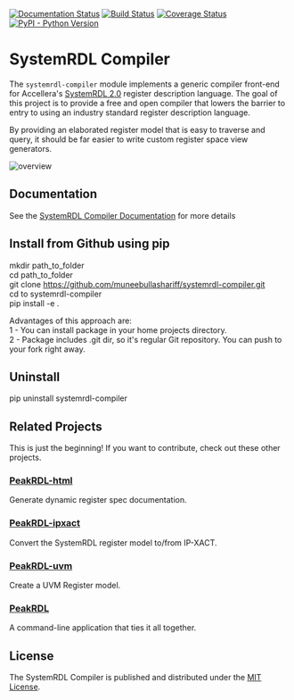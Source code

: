 [![Documentation Status](https://readthedocs.org/projects/systemrdl-compiler/badge/?version=latest)](http://systemrdl-compiler.readthedocs.io)
[![Build Status](https://travis-ci.org/SystemRDL/systemrdl-compiler.svg?branch=master)](https://travis-ci.org/SystemRDL/systemrdl-compiler)
[![Coverage Status](https://coveralls.io/repos/github/SystemRDL/systemrdl-compiler/badge.svg?branch=master)](https://coveralls.io/github/SystemRDL/systemrdl-compiler?branch=master)
[![PyPI - Python Version](https://img.shields.io/pypi/pyversions/systemrdl-compiler.svg)](https://pypi.org/project/systemrdl-compiler)

# SystemRDL Compiler

The `systemrdl-compiler` module implements a generic compiler front-end for
Accellera's [SystemRDL 2.0](http://accellera.org/downloads/standards/systemrdl)
register description language. The goal of this project is to provide a free and
open compiler that lowers the barrier to entry to using an industry standard
register description language.

By providing an elaborated register model that is easy to traverse and query,
it should be far easier to write custom register space view generators.

![overview](docs/img/overview.svg)

## Documentation
See the [SystemRDL Compiler Documentation](http://systemrdl-compiler.readthedocs.io) for more details

## Install from Github using pip
mkdir path_to_folder  
cd path_to_folder  
git clone https://github.com/muneebullashariff/systemrdl-compiler.git  
cd to systemrdl-compiler  
pip install -e .  

Advantages of this approach are:  
1 - You can install package in your home projects directory.  
2 - Package includes .git dir, so it's regular Git repository. You can push to your fork right away.  

## Uninstall   
pip uninstall systemrdl-compiler  

## Related Projects
This is just the beginning! If you want to contribute, check out these other
projects.

### [PeakRDL-html](https://github.com/SystemRDL/PeakRDL-html)
Generate dynamic register spec documentation.

### [PeakRDL-ipxact](https://github.com/SystemRDL/PeakRDL-ipxact)
Convert the SystemRDL register model to/from IP-XACT.

### [PeakRDL-uvm](https://github.com/SystemRDL/PeakRDL-uvm)
Create a UVM Register model.

### [PeakRDL](https://github.com/SystemRDL/PeakRDL)
A command-line application that ties it all together.

## License

The SystemRDL Compiler is published and distributed under the [MIT License](LICENSE).
